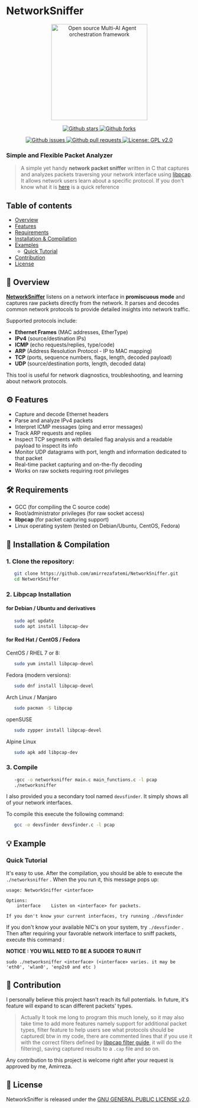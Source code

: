 
# NetworkSniffer

<p align="center">
<a href="https://github.com/amirrezafatemi/NetworkSniffer">
    <img src="https://pngimg.com/uploads/hello/hello_PNG13.png" width="260px" alt="Open source Multi-AI Agent orchestration framework">
  </a>
</p>
<p align="center">
  <a href="https://github.com/amirrezafatemi/NetworkSniffer">
    <img src="https://img.shields.io/github/stars/amirrezafatemi/NetworkSniffer" alt="Github stars">
  </a>
  <a href="https://github.com/amirrezafatemi/NetworkSniffer/network/members">
    <img src="https://img.shields.io/github/forks/amirrezafatemi/NetworkSniffer" alt="Github forks">
  </a>
  </p>
  <p align="center">
  <a href="https://github.com/amirrezafatemi/NetworkSniffer/issues">
    <img src="https://img.shields.io/github/issues/amirrezafatemi/NetworkSniffer" alt="Github issues">
  </a>
  <a href="https://github.com/amirrezafatemi/NetworkSniffer/pulls">
    <img src="https://img.shields.io/github/issues-pr/amirrezafatemi/NetworkSniffer" alt="Github pull requests">
  </a>
  <a href="https://opensource.org/license/gpl-2-0">
    <img src="https://img.shields.io/badge/license-GPL%202.0-green" alt="License: GPL v2.0">
  </a>
</p>

### Simple and Flexible Packet Analyzer

>A simple yet handy **network packet sniffer** written in C that captures and analyzes packets traversing your network interface using [libpcap](https://www.tcpdump.org/). It allows network users learn about a specific protocol.
>If you don't know what it is [here](https://en.wikipedia.org/wiki/Packet_analyzer) is a quick reference 

## Table of contents

- [Overview](#-overview)
- [Features](#-features)
- [Requirements](#-requirements)
- [Installation & Compilation](#-installation--compilation)
- [Examples](#-example)
  - [Quick Tutorial](#quick-tutorial)
- [Contribution](#-contribution)
- [License](#-license)

## 📌 Overview

**[NetworkSniffer](https://github.com/amirrezafatemi/NetworkSniffer)** listens on a network interface in **promiscuous mode** and captures raw packets directly from the network. It parses and decodes common network protocols to provide detailed insights into network traffic.

Supported protocols include:

- **Ethernet Frames** (MAC addresses, EtherType)
- **IPv4** (source/destination IPs)
- **ICMP** (echo requests/replies, type/code)
- **ARP** (Address Resolution Protocol - IP to MAC mapping)
- **TCP** (ports, sequence numbers, flags, length, decoded payload)
- **UDP** (source/destination ports, length, decoded data)

This tool is useful for network diagnostics, troubleshooting, and learning about network protocols.

## ⚙️ Features

- Capture and decode Ethernet headers
- Parse and analyze IPv4 packets
- Interpret ICMP messages (ping and error messages)
- Track ARP requests and replies
- Inspect TCP segments with detailed flag analysis and a readable payload to inspect its info
- Monitor UDP datagrams with port, length and information dedicated to that packet
- Real-time packet capturing and on-the-fly decoding
- Works on raw sockets requiring root privileges

## 🛠 Requirements

- GCC (for compiling the C source code)
- Root/administrator privileges (for raw socket access)
- **libpcap** (for packet capturing support)
- Linux operating system (tested on Debian/Ubuntu, CentOS, Fedora)

## 🚀 Installation & Compilation

### 1. Clone the repository:

```bash
   git clone https://github.com/amirrezafatemi/NetworkSniffer.git
   cd NetworkSniffer
```
### 2. Libpcap Installation

#### for Debian / Ubuntu and derivatives
   
```bash
   sudo apt update
   sudo apt install libpcap-dev
```

#### for Red Hat / CentOS / Fedora
CentOS / RHEL 7 or 8:
   
```bash
   sudo yum install libpcap-devel
```
   
Fedora (modern versions):
   
```bash
   sudo dnf install libpcap-devel
```
   
Arch Linux / Manjaro
   
```bash
   sudo pacman -S libpcap
```
   
 openSUSE
   
```bash
   sudo zypper install libpcap-devel
```
   
Alpine Linux
   
```bash
   sudo apk add libpcap-dev
```

### 3. Compile

```bash
   -gcc -o networksniffer main.c main_functions.c -l pcap
   ./networksniffer
```
   I also provided you a secondary tool named `devsfinder`.
   It simply shows all of your network interfaces.
   
   To compile this execute the following command:
   
```bash
   gcc -o devsfinder devsfinder.c -l pcap
```

## 💡 Example
### Quick Tutorial
It's easy to use.
After the compilation, you should be able to execute the `./networksniffer` .
When the you run it, this message pops up:
```
usage: NetworkSniffer <interface>

Options:
    interface    Listen on <interface> for packets.

If you don't know your current interfaces, try running ./devsfinder   
```
If you don't know your available NIC's on your system, try `./devsfinder` .
Then after requiring your favorable network interface to sniff packets, 
execute this command :



**NOTICE : YOU WILL NEED TO BE A SUDOER TO RUN IT**
```
sudo ./networksniffer <interface> (<interface> varies. it may be 'eth0', 'wlan0', 'enp2s0 and etc )
``` 


## 🤝 Contribution
I personally believe this project hasn't reach its full potentials. In future, it's feature will expand to scan different packets' types. 
>Actually It took me long to program this much lonely, so it may also take time
>to add more features namely support for additional packet types, filter feature 
>to help users see  what protocols should be captured( btw in my code, there are commented lines
>that if you use it with the correct filters defined by [libpcap filter guide](https://www.tcpdump.org/manpages/pcap-filter.7.html), it will do the filtering), saving 
>captured results to a `.cap` file and so on.
>
Any contribution to this project is welcome right after your request is approved by me, Amirreza.
## 📜 License
NetworkSniffer is released under the [GNU GENERAL PUBLIC LICENSE v2.0](https://opensource.org/license/gpl-2-0).

